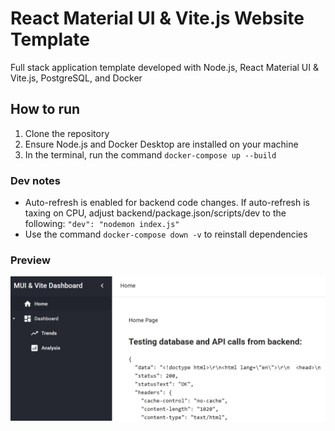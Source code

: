 # React Material UI & Vite.js Website Template

Full stack application template developed with Node.js, React Material UI & Vite.js, PostgreSQL, and Docker

## How to run

1. Clone the repository
2. Ensure Node.js and Docker Desktop are installed on your machine
3. In the terminal, run the command `docker-compose up --build`

### Dev notes
- Auto-refresh is enabled for backend code changes. If auto-refresh is taxing on CPU, adjust backend/package.json/scripts/dev to the following: `"dev": "nodemon index.js"`
- Use the command `docker-compose down -v` to reinstall dependencies

### Preview

![Dashboard default layout](docs/image.png)